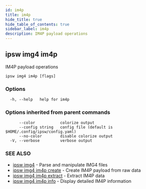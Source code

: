 ```yaml
---
id: im4p
title: im4p
hide_title: true
hide_table_of_contents: true
sidebar_label: im4p
description: IM4P payload operations
---
```

## ipsw img4 im4p

IM4P payload operations

```
ipsw img4 im4p [flags]
```

### Options

```
  -h, --help   help for im4p
```

### Options inherited from parent commands

```
      --color           colorize output
      --config string   config file (default is $HOME/.config/ipsw/config.yaml)
      --no-color        disable colorize output
  -V, --verbose         verbose output
```

### SEE ALSO

* [ipsw img4](/docs/cli/ipsw/img4)	 - Parse and manipulate IMG4 files
* [ipsw img4 im4p create](/docs/cli/ipsw/img4/im4p/create)	 - Create IM4P payload from raw data
* [ipsw img4 im4p extract](/docs/cli/ipsw/img4/im4p/extract)	 - Extract IM4P data
* [ipsw img4 im4p info](/docs/cli/ipsw/img4/im4p/info)	 - Display detailed IM4P information

